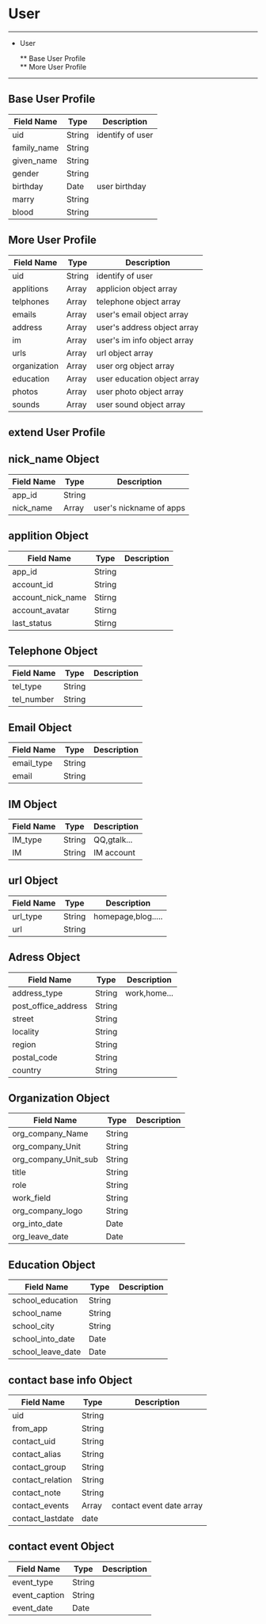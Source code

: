 # User #

-----

* User  

	** Base User Profile  
	** More User Profile  

-----  

## Base User Profile ##


Field Name   |   Type  |  Description
-------------|---------|--------------
uid|String|identify of user
family_name|String|
given_name|String|
gender|String|
birthday|Date|user birthday
marry|String|
blood|String|


## More User Profile ## 

Field Name | Type | Description  
-----------|------|-------------
uid|String|identify of user
applitions|Array|applicion object array
telphones|Array|telephone object array
emails|Array|user's email object array
address|Array|user's address object array
im|Array|user's im info object array
urls|Array|url object array
organization|Array|user org object array
education|Array|user education object array
photos|Array|user photo object array
sounds|Array|user sound object array

## extend User Profile ## 


## nick_name Object ##

Field Name | Type | Description  
-----------|------|-------------
app_id|String|
nick_name|Array|user's nickname of apps


## applition Object ##

Field Name | Type | Description  
-----------|------|-------------
app_id|String|
account_id|String|
account_nick_name|Stirng|
account_avatar|Stirng|
last_status|Stirng|


## Telephone Object ##

Field Name | Type | Description  
-----------|------|-------------
tel_type|String|
tel_number|String|


## Email Object ##

Field Name | Type | Description  
-----------|------|-------------
email_type|String|
email|String|


## IM Object ##

Field Name | Type | Description  
-----------|------|-------------
IM_type|String|QQ,gtalk...
IM|String|IM account


## url Object ##

Field Name | Type | Description  
-----------|------|-------------
url_type|String|homepage,blog.....
url|String|


## Adress Object ##

Field Name | Type | Description  
-----------|------|-------------
address_type|String|work,home...
post_office_address|String| 
street|String|
locality|String|
region|String|
postal_code|String|
country|String|


## Organization Object ##

Field Name | Type | Description  
-----------|------|-------------
org_company_Name|String|
org_company_Unit|String| 
org_company_Unit_sub|String|
title|String|
role|String|
work_field|String|
org_company_logo|String|
org_into_date|Date|
org_leave_date|Date|



## Education Object ##

Field Name | Type | Description  
-----------|------|-------------
school_education|String|
school_name|String|
school_city|String| 
school_into_date|Date|
school_leave_date|Date|



## contact base info Object ##

Field Name | Type | Description  
-----------|------|-------------
uid|String|
from_app|String|
contact_uid|String|
contact_alias|String|
contact_group|String|
contact_relation|String|
contact_note|String|
contact_events|Array|contact event date array
contact_lastdate|date|



## contact event Object ##

Field Name | Type | Description  
-----------|------|-------------
event_type|String|
event_caption|String|
event_date|Date|
